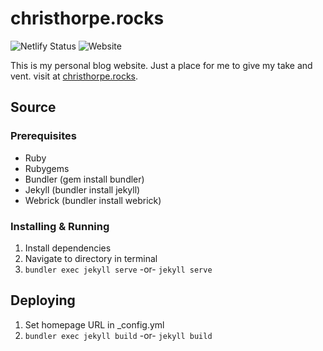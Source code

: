 # christhorpe.rocks

![Netlify Status](https://img.shields.io/netlify/1e6ef09b-d3d1-4fa4-bdb1-0039d0bbfe09?style=flat-square) ![Website](https://img.shields.io/website?down_color=red&down_message=offline&style=flat-square&up_color=blue&up_message=online&url=https%3A%2F%2Fchristhorpe.rocks%2F)

This is my personal blog website. Just a place for me to give my take and vent. visit at [christhorpe.rocks](https://christhorpe.rocks/).

## Source

### Prerequisites

 - Ruby
 - Rubygems
 - Bundler (gem install bundler)
 - Jekyll (bundler install jekyll)
 - Webrick (bundler install webrick)

### Installing & Running

1. Install dependencies
2. Navigate to directory in terminal
3. `bundler exec jekyll serve` -or- `jekyll serve`

## Deploying

1. Set homepage URL in _config.yml
2. `bundler exec jekyll build` -or- `jekyll build`
